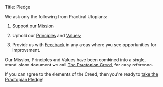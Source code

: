 Title: Pledge

We ask only the following from Practical Utopians:

1. Support our [Mission](mission.html);

2. Uphold our [Principles](principles.html) and [Values](values.html);

3. Provide us with [Feedback](mailto:feedback@practopians.org) in any areas where you see opportunities for improvement. 

Our Mission, Principles and Values have been combined into a single, stand-alone document we call [The Practopian Creed](../creed/practopians-creed.html), for easy reference.

<p>If you can agree to the elements of the Creed, then you're ready to <a href="mailto:pledge@practopians.org?subject=Practopian%20Pledge&body=Yes,%20I'm ready%20to%20take%20the%20Practopian%20Pledge!">take the Practopian Pledge</a>!</p>
